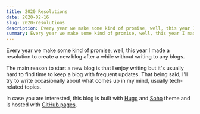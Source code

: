 ```yaml
---
title: 2020 Resolutions
date: 2020-02-16
slug: 2020-resolutions
description: Every year we make some kind of promise, well, this year I made a resolution to create a new blog after a while without writing to any blogs.
summary: Every year we make some kind of promise, well, this year I made a resolution to create a new blog after a while without writing to any blogs.
---
```


Every year we make some kind of promise, well, this year I made a resolution to create a new blog after a while without writing to any blogs.

The main reason to start a new blog is that I enjoy writing but it's usually hard to find time to keep a blog with frequent updates. That being said, I'll try to write occasionally about what comes up in my mind, usually tech-related topics.

In case you are interested, this blog is built with [Hugo](https://gohugo.io/) and [Soho](https://themes.gohugo.io/soho) theme and is hosted with [GitHub pages](https://pages.github.com/).
